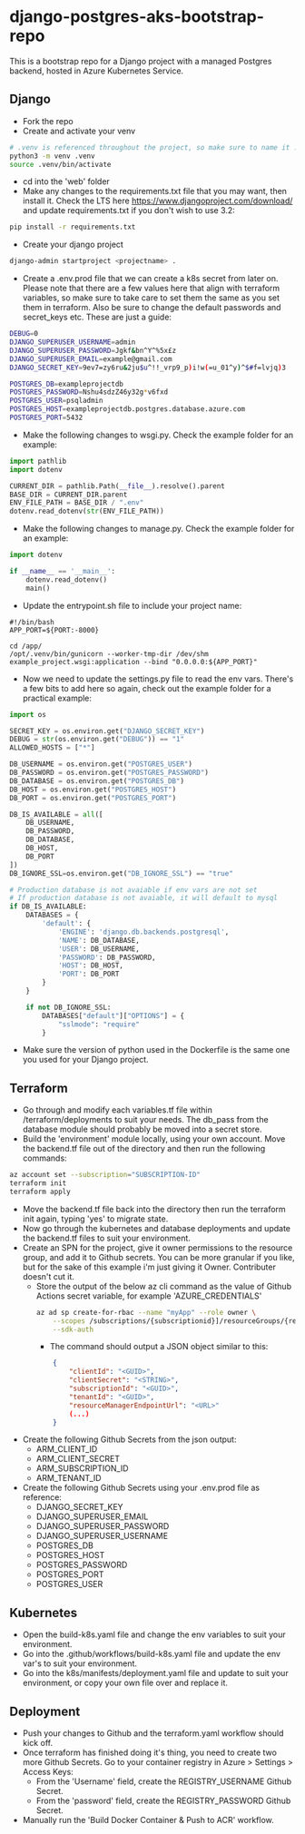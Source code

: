 # django-postgres-aks-bootstrap-repo

This is a bootstrap repo for a Django project with a managed Postgres backend, hosted in Azure Kubernetes Service.

## Django

- Fork the repo
- Create and activate your venv
```bash
# .venv is referenced throughout the project, so make sure to name it .venv
python3 -m venv .venv
source .venv/bin/activate
```
- cd into the 'web' folder
- Make any changes to the requirements.txt file that you may want, then install it. Check the LTS here https://www.djangoproject.com/download/ and update requirements.txt if you don't wish to use 3.2:
```bash
pip install -r requirements.txt
```
- Create your django project
```bash
django-admin startproject <projectname> .
```
- Create a .env.prod file that we can create a k8s secret from later on. Please note that there are a few values here that align with terraform variables, so make sure to take care to set them the same as you set them in terraform. Also be sure to change the default passwords and secret_keys etc. These are just a guide:
```bash
DEBUG=0
DJANGO_SUPERUSER_USERNAME=admin
DJANGO_SUPERUSER_PASSWORD=Jgkf&bn^Y^%5x£z
DJANGO_SUPERUSER_EMAIL=example@gmail.com
DJANGO_SECRET_KEY=9ev7=zy6ru&2ju$u^!!_vrp9_p)i!w(=u_01^y)^$#f=lvjq)3

POSTGRES_DB=exampleprojectdb
POSTGRES_PASSWORD=Nshu4sdzZ46y32g*v6fxd
POSTGRES_USER=psqladmin
POSTGRES_HOST=exampleprojectdb.postgres.database.azure.com
POSTGRES_PORT=5432
```
- Make the following changes to wsgi.py. Check the example folder for an example:
```py
import pathlib
import dotenv

CURRENT_DIR = pathlib.Path(__file__).resolve().parent
BASE_DIR = CURRENT_DIR.parent
ENV_FILE_PATH = BASE_DIR / ".env"
dotenv.read_dotenv(str(ENV_FILE_PATH))
```

- Make the following changes to manage.py. Check the example folder for an example:
```py
import dotenv

if __name__ == '__main__':
    dotenv.read_dotenv()
    main()
```
- Update the entrypoint.sh file to include your project name:
```
#!/bin/bash
APP_PORT=${PORT:-8000}

cd /app/
/opt/.venv/bin/gunicorn --worker-tmp-dir /dev/shm example_project.wsgi:application --bind "0.0.0.0:${APP_PORT}"
```
- Now we need to update the settings.py file to read the env vars. There's a few bits to add here so again, check out the example folder for a practical example:
```py
import os

SECRET_KEY = os.environ.get("DJANGO_SECRET_KEY")
DEBUG = str(os.environ.get("DEBUG")) == "1"
ALLOWED_HOSTS = ["*"]

DB_USERNAME = os.environ.get("POSTGRES_USER")
DB_PASSWORD = os.environ.get("POSTGRES_PASSWORD")
DB_DATABASE = os.environ.get("POSTGRES_DB")
DB_HOST = os.environ.get("POSTGRES_HOST")
DB_PORT = os.environ.get("POSTGRES_PORT")

DB_IS_AVAILABLE = all([
    DB_USERNAME,
    DB_PASSWORD,
    DB_DATABASE,
    DB_HOST,
    DB_PORT
])
DB_IGNORE_SSL=os.environ.get("DB_IGNORE_SSL") == "true"

# Production database is not avaiable if env vars are not set
# If production database is not avaiable, it will default to mysql
if DB_IS_AVAILABLE:
    DATABASES = {
        'default': {
            'ENGINE': 'django.db.backends.postgresql',
            'NAME': DB_DATABASE,
            'USER': DB_USERNAME,
            'PASSWORD': DB_PASSWORD,
            'HOST': DB_HOST,
            'PORT': DB_PORT
        }
    }

    if not DB_IGNORE_SSL:
        DATABASES["default"]["OPTIONS"] = {
            "sslmode": "require"
        }
```
- Make sure the version of python used in the Dockerfile is the same one you used for your Django project.

## Terraform

- Go through and modify each variables.tf file within /terraform/deployments to suit your needs. The db_pass from the database module should probably be moved into a secret store.
- Build the 'environment' module locally, using your own account. Move the backend.tf file out of the directory and then run the following commands:
```bash
az account set --subscription="SUBSCRIPTION-ID"
terraform init
terraform apply
```
- Move the backend.tf file back into the directory then run the terraform init again, typing 'yes' to migrate state.
- Now go through the kubernetes and database deployments and update the backend.tf files to suit your environment.
- Create an SPN for the project, give it owner permissions to the resource group, and add it to Github secrets. You can be more granular if you like, but for the sake of this example i'm just giving it Owner. Contributer doesn't cut it.
    - Store the output of the below az cli command as the value of Github Actions secret variable, for example 'AZURE_CREDENTIALS'
        ```bash
        az ad sp create-for-rbac --name "myApp" --role owner \
            --scopes /subscriptions/{subscriptionid}]/resourceGroups/{resource-group} \
            --sdk-auth
        ```
        - The command should output a JSON object similar to this:
        ```json
            {
                "clientId": "<GUID>",
                "clientSecret": "<STRING>",
                "subscriptionId": "<GUID>",
                "tenantId": "<GUID>",
                "resourceManagerEndpointUrl": "<URL>"
                (...)
            }
        ```    
- Create the following Github Secrets from the json output:
    - ARM_CLIENT_ID
    - ARM_CLIENT_SECRET
    - ARM_SUBSCRIPTION_ID
    - ARM_TENANT_ID
- Create the following Github Secrets using your .env.prod file as reference:
    - DJANGO_SECRET_KEY
    - DJANGO_SUPERUSER_EMAIL
    - DJANGO_SUPERUSER_PASSWORD
    - DJANGO_SUPERUSER_USERNAME
    - POSTGRES_DB
    - POSTGRES_HOST
    - POSTGRES_PASSWORD
    - POSTGRES_PORT
    - POSTGRES_USER

## Kubernetes

- Open the build-k8s.yaml file and change the env variables to suit your environment.
- Go into the .github/workflows/build-k8s.yaml file and update the env var's to suit your environment.
- Go into the k8s/manifests/deployment.yaml file and update to suit your environment, or copy your own file over and replace it.

## Deployment

- Push your changes to Github and the terraform.yaml workflow should kick off.
- Once terraform has finished doing it's thing, you need to create two more Github Secrets. Go to your container registry in Azure > Settings > Access Keys:
    - From the 'Username' field, create the REGISTRY_USERNAME Github Secret.
    - From the 'password' field, create the REGISTRY_PASSWORD Github Secret.
- Manually run the 'Build Docker Container & Push to ACR' workflow.
